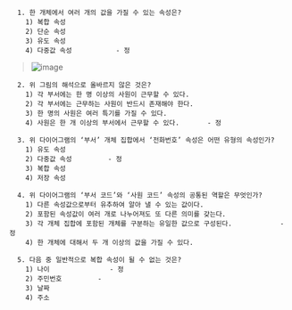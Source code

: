 ```
  1. 한 개체에서 여러 개의 값을 가질 수 있는 속성은?
    1) 복합 속성  
    2) 단순 속성
    3) 유도 속성  
    4) 다중값 속성           - 정
```

> ![image](https://user-images.githubusercontent.com/17442343/171609362-20f1ae5d-e4a6-4838-b541-7731bace6fbb.png)

```
  2. 위 그림의 해석으로 올바르지 않은 것은?
    1) 각 부서에는 한 명 이상의 사원이 근무할 수 있다. 
    2) 각 부서에는 근무하는 사원이 반드시 존재해야 한다. 
    3) 한 명의 사원은 여러 특기를 가질 수 있다.
    4) 사원은 한 개 이상의 부서에서 근무할 수 있다.       - 정
```

```
  3. 위 다이어그램의 ‘부서’ 개체 집합에서 ‘전화번호’ 속성은 어떤 유형의 속성인가?
    1) 유도 속성 
    2) 다중값 속성         - 정
    3) 복합 속성 
    4) 저장 속성
```

```
  4. 위 다이어그램의 ‘부서 코드’와 ‘사원 코드’ 속성의 공통된 역할은 무엇인가?
    1) 다른 속성값으로부터 유추하여 알아 낼 수 있는 값이다.  
    2) 포함된 속성값이 여러 개로 나누어져도 또 다른 의미를 갖는다.
    3) 각 개체 집합에 포함된 개체를 구분하는 유일한 값으로 구성된다.            - 정
    4) 한 개체에 대해서 두 개 이상의 값을 가질 수 있다. 
```

```51p
  5. 다음 중 일반적으로 복합 속성이 될 수 없는 것은?
    1) 나이               - 정
    2) 주민번호         - 
    3) 날짜  
    4) 주소
```
